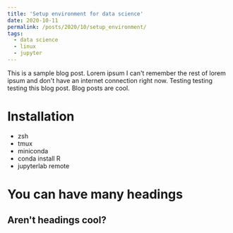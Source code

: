 ```yaml
---
title: 'Setup environment for data science'
date: 2020-10-11
permalink: /posts/2020/10/setup_environment/
tags:
  - data science
  - linux
  - jupyter
---
```


This is a sample blog post. Lorem ipsum I can't remember the rest of lorem ipsum and don't have an internet connection right now. Testing testing testing this blog post. Blog posts are cool.

Installation
======
* zsh
* tmux
* miniconda
* conda install R
* jupyterlab remote


You can have many headings
======

Aren't headings cool?
------
